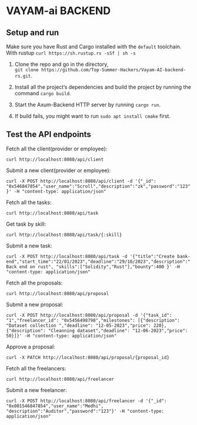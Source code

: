# VAYAM-ai BACKEND

## Setup and run

Make sure you have Rust and Cargo installed with the `default` toolchain.  
With rustup `curl https://sh.rustup.rs -sSf | sh -s`

1. Clone the repo and go in the directory,  
   `git clone https://github.com/Top-Summer-Hackers/Vayam-AI-backend-rs.git`.
2. Install all the project’s dependencies and build the project by running the command `cargo build`.
3. Start the Axum-Backend HTTP server by running `cargo run`.

4. If build fails, you might want to run `sudo apt install cmake` first.

## Test the API endpoints

Fetch all the client(provider or employee):

`curl http://localhost:8080/api/client`

Submit a new client(provider or employee):

`curl -X POST http://localhost:8080/api/client -d '{"_id": "0x546847854","user_name":"Scroll","description":"zk","password":"123"}' -H "content-type: application/json"`

Fetch all the tasks:

`curl http://localhost:8080/api/task`

Get task by skill:

`curl http://localhost:8080/api/task/{:skill}`

Submit a new task:

`curl -X POST http://localhost:8080/api/task -d '{"title":"Create bank-end","start_time":"22/01/2023","deadline":"29/10/2023","description":"Back end on rust", "skills":["Solidity","Rust"],"bounty":400 }' -H "content-type: application/json"`

Fetch all the proposals:

`curl http://localhost:8080/api/proposal`

Submit a new proposal:

`curl -X POST http://localhost:8080/api/proposal -d '{"task_id": "1","freelancer_id": "0x5456498798","milestones": [{"description": "Dataset collection ","deadline": "12-05-2023","price": 220},{"description": "Cleanning dataset","deadline": "12-06-2023","price": 50}]}' -H "content-type: application/json"`

Approve a proposal:

`curl -X PATCH http://localhost:8080/api/proposal/{proposal_id}`

Fetch all the freelancers:

`curl http://localhost:8080/api/freelancer`

Submit a new freelancer:

`curl -X POST http://localhost:8080/api/freelancer -d '{"_id": "0x001546847854","user_name":"Medhi",	"description":"Auditor","password":"123"}' -H "content-type: application/json"`
